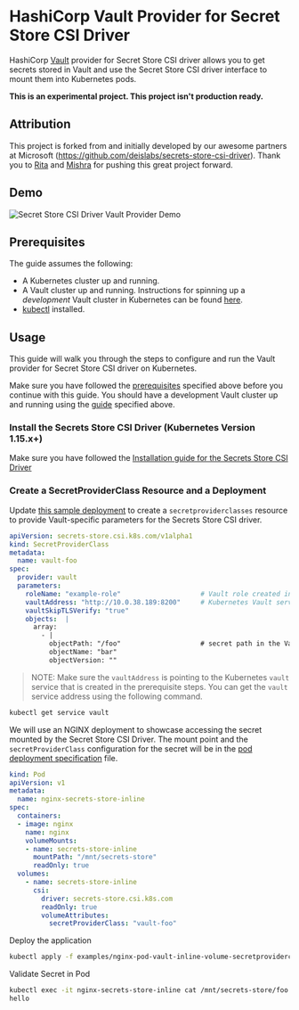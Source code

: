 # HashiCorp Vault Provider for Secret Store CSI Driver

HashiCorp [Vault](https://vaultproject.io) provider for Secret Store CSI driver allows you to get secrets stored in
Vault and use the Secret Store CSI driver interface to mount them into Kubernetes pods.

**This is an experimental project. This project isn't production ready.**

## Attribution
This project is forked from and initially developed by our awesome partners at Microsoft (https://github.com/deislabs/secrets-store-csi-driver). Thank you to [Rita](https://github.com/deislabs/secrets-store-csi-driver/commits?author=ritazh) and [Mishra](https://github.com/deislabs/secrets-store-csi-driver/commits?author=anubhavmishra) for pushing this great project forward.

## Demo

![Secret Store CSI Driver Vault Provider Demo](./images/secret-store-csi-driver-vault-provider-demo.gif "Secret Store CSI Driver Vault Provider Demo")

## Prerequisites

The guide assumes the following:

* A Kubernetes cluster up and running.
* A Vault cluster up and running. Instructions for spinning up a *development* Vault cluster in Kubernetes can be
found [here](./docs/vault-setup.md).
* [kubectl](https://kubernetes.io/docs/tasks/tools/install-kubectl/#install-kubectl) installed.

## Usage

This guide will walk you through the steps to configure and run the Vault provider for Secret Store CSI
driver on Kubernetes.

Make sure you have followed the [prerequisites](#prerequisites) specified above before you continue with this guide.
You should have a development Vault cluster up and running using the [guide](./docs/vault-setup.md) specified above.


### Install the Secrets Store CSI Driver (Kubernetes Version 1.15.x+)

Make sure you have followed the [Installation guide for the Secrets Store CSI Driver](https://github.com/deislabs/secrets-store-csi-driver#usage)

### Create a SecretProviderClass Resource and a Deployment

Update [this sample deployment](examples/v1alpha1_secretproviderclass.yaml) to create a `secretproviderclasses` resource to provide Vault-specific parameters for the Secrets Store CSI driver.

```yaml
apiVersion: secrets-store.csi.k8s.com/v1alpha1
kind: SecretProviderClass
metadata:
  name: vault-foo
spec:
  provider: vault
  parameters:
    roleName: "example-role"                    # Vault role created in prerequisite steps
    vaultAddress: "http://10.0.38.189:8200"     # Kubernetes Vault service endpoint
    vaultSkipTLSVerify: "true"
    objects:  |
      array:
        - |
          objectPath: "/foo"                    # secret path in the Vault Key-Value store e.g. vault kv put secret/foo bar=hello
          objectName: "bar"
          objectVersion: ""
```

> NOTE: Make sure the `vaultAddress` is pointing to the Kubernetes `vault` service that is created in the prerequisite steps.
You can get the `vault` service address using the following command.

```bash
kubectl get service vault
```

We will use an NGINX deployment to showcase accessing the secret mounted by the Secret Store CSI Driver.
The mount point and the `secretProviderClass` configuration for the secret will be in the [pod deployment specification](./examples/nginx-pod-vault-inline-volume-secretproviderclass.yaml) file.

```yaml
kind: Pod
apiVersion: v1
metadata:
  name: nginx-secrets-store-inline
spec:
  containers:
  - image: nginx
    name: nginx
    volumeMounts:
    - name: secrets-store-inline
      mountPath: "/mnt/secrets-store"
      readOnly: true
  volumes:
    - name: secrets-store-inline
      csi:
        driver: secrets-store.csi.k8s.com
        readOnly: true
        volumeAttributes:
          secretProviderClass: "vault-foo"
```

Deploy the application

```bash
kubectl apply -f examples/nginx-pod-vault-inline-volume-secretproviderclass.yaml
```

Validate Secret in Pod

```bash
kubectl exec -it nginx-secrets-store-inline cat /mnt/secrets-store/foo
hello
```
